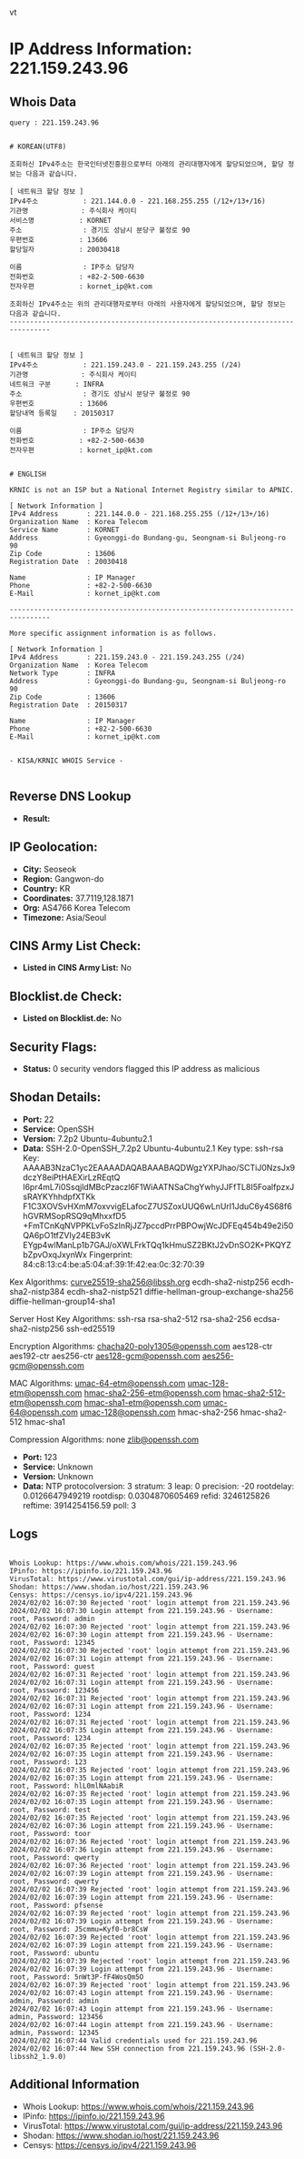 vt
# IP Address Information: 221.159.243.96

## Whois Data
```
query : 221.159.243.96


# KOREAN(UTF8)

조회하신 IPv4주소는 한국인터넷진흥원으로부터 아래의 관리대행자에게 할당되었으며, 할당 정보는 다음과 같습니다.

[ 네트워크 할당 정보 ]
IPv4주소           : 221.144.0.0 - 221.168.255.255 (/12+/13+/16)
기관명             : 주식회사 케이티
서비스명           : KORNET
주소               : 경기도 성남시 분당구 불정로 90
우편번호           : 13606
할당일자           : 20030418

이름               : IP주소 담당자
전화번호           : +82-2-500-6630
전자우편           : kornet_ip@kt.com

조회하신 IPv4주소는 위의 관리대행자로부터 아래의 사용자에게 할당되었으며, 할당 정보는 다음과 같습니다.
--------------------------------------------------------------------------------


[ 네트워크 할당 정보 ]
IPv4주소           : 221.159.243.0 - 221.159.243.255 (/24)
기관명             : 주식회사 케이티
네트워크 구분      : INFRA
주소               : 경기도 성남시 분당구 불정로 90
우편번호           : 13606
할당내역 등록일    : 20150317

이름               : IP주소 담당자
전화번호           : +82-2-500-6630
전자우편           : kornet_ip@kt.com


# ENGLISH

KRNIC is not an ISP but a National Internet Registry similar to APNIC.

[ Network Information ]
IPv4 Address       : 221.144.0.0 - 221.168.255.255 (/12+/13+/16)
Organization Name  : Korea Telecom
Service Name       : KORNET
Address            : Gyeonggi-do Bundang-gu, Seongnam-si Buljeong-ro 90
Zip Code           : 13606
Registration Date  : 20030418

Name               : IP Manager
Phone              : +82-2-500-6630
E-Mail             : kornet_ip@kt.com

--------------------------------------------------------------------------------

More specific assignment information is as follows.

[ Network Information ]
IPv4 Address       : 221.159.243.0 - 221.159.243.255 (/24)
Organization Name  : Korea Telecom
Network Type       : INFRA
Address            : Gyeonggi-do Bundang-gu, Seongnam-si Buljeong-ro 90
Zip Code           : 13606
Registration Date  : 20150317

Name               : IP Manager
Phone              : +82-2-500-6630
E-Mail             : kornet_ip@kt.com


- KISA/KRNIC WHOIS Service -


```
## Reverse DNS Lookup
- **Result:** 

## IP Geolocation:
- **City:** Seoseok
- **Region:** Gangwon-do
- **Country:** KR
- **Coordinates:** 37.7119,128.1871
- **Org:** AS4766 Korea Telecom
- **Timezone:** Asia/Seoul

## CINS Army List Check:
- **Listed in CINS Army List:** 
No

## Blocklist.de Check:
- **Listed on Blocklist.de:** 
No

## Security Flags:
- **Status:** 0 security vendors flagged this IP address as malicious

## Shodan Details:
- **Port:** 22
- **Service:** OpenSSH
- **Version:** 7.2p2 Ubuntu-4ubuntu2.1
- **Data:** SSH-2.0-OpenSSH_7.2p2 Ubuntu-4ubuntu2.1
Key type: ssh-rsa
Key: AAAAB3NzaC1yc2EAAAADAQABAAABAQDWgzYXPJhao/SCTiJ0NzsJx9dczY8eiPtHAEXirLzREqtQ
l6pr4mL7i0SsqjldMBcPzaczl6F1WiAATNSaChgYwhyJJFfTL8I5FoalfpzxJsRAYKYhhdpfXTKk
F1C3XOVSvHXmM7oxvvigELafocZ7USZoxUUQ6wLnUrI1JduC6y4S68f6hGVRMSopRSQ9qMhxxfD5
+FmTCnKqNVPPKLvFoSzInRjJZ7pccdPrrPBPOwjWcJDFEq454b49e2i50QA6pO1tfZVIy24EB3vK
EYgp4wlManLp1b7GAJ/oXWLFrkTQq1kHmuSZ2BKtJ2vDnSO2K+PKQYZbZpvOxqJxynWx
Fingerprint: 84:c8:13:c4:be:a5:04:af:39:1f:42:ea:0c:32:70:39

Kex Algorithms:
	curve25519-sha256@libssh.org
	ecdh-sha2-nistp256
	ecdh-sha2-nistp384
	ecdh-sha2-nistp521
	diffie-hellman-group-exchange-sha256
	diffie-hellman-group14-sha1

Server Host Key Algorithms:
	ssh-rsa
	rsa-sha2-512
	rsa-sha2-256
	ecdsa-sha2-nistp256
	ssh-ed25519

Encryption Algorithms:
	chacha20-poly1305@openssh.com
	aes128-ctr
	aes192-ctr
	aes256-ctr
	aes128-gcm@openssh.com
	aes256-gcm@openssh.com

MAC Algorithms:
	umac-64-etm@openssh.com
	umac-128-etm@openssh.com
	hmac-sha2-256-etm@openssh.com
	hmac-sha2-512-etm@openssh.com
	hmac-sha1-etm@openssh.com
	umac-64@openssh.com
	umac-128@openssh.com
	hmac-sha2-256
	hmac-sha2-512
	hmac-sha1

Compression Algorithms:
	none
	zlib@openssh.com


- **Port:** 123
- **Service:** Unknown
- **Version:** Unknown
- **Data:** NTP
protocolversion: 3
stratum: 3
leap: 0
precision: -20
rootdelay: 0.0126647949219
rootdisp: 0.0304870605469
refid: 3246125826
reftime: 3914254156.59
poll: 3



## Logs
```

Whois Lookup: https://www.whois.com/whois/221.159.243.96
IPinfo: https://ipinfo.io/221.159.243.96
VirusTotal: https://www.virustotal.com/gui/ip-address/221.159.243.96
Shodan: https://www.shodan.io/host/221.159.243.96
Censys: https://censys.io/ipv4/221.159.243.96
2024/02/02 16:07:30 Rejected 'root' login attempt from 221.159.243.96
2024/02/02 16:07:30 Login attempt from 221.159.243.96 - Username: root, Password: admin
2024/02/02 16:07:30 Rejected 'root' login attempt from 221.159.243.96
2024/02/02 16:07:30 Login attempt from 221.159.243.96 - Username: root, Password: 12345
2024/02/02 16:07:30 Rejected 'root' login attempt from 221.159.243.96
2024/02/02 16:07:31 Login attempt from 221.159.243.96 - Username: root, Password: guest
2024/02/02 16:07:31 Rejected 'root' login attempt from 221.159.243.96
2024/02/02 16:07:31 Login attempt from 221.159.243.96 - Username: root, Password: 123456
2024/02/02 16:07:31 Rejected 'root' login attempt from 221.159.243.96
2024/02/02 16:07:31 Login attempt from 221.159.243.96 - Username: root, Password: 1234
2024/02/02 16:07:31 Rejected 'root' login attempt from 221.159.243.96
2024/02/02 16:07:35 Login attempt from 221.159.243.96 - Username: root, Password: 1234
2024/02/02 16:07:35 Rejected 'root' login attempt from 221.159.243.96
2024/02/02 16:07:35 Login attempt from 221.159.243.96 - Username: root, Password: 123
2024/02/02 16:07:35 Rejected 'root' login attempt from 221.159.243.96
2024/02/02 16:07:35 Login attempt from 221.159.243.96 - Username: root, Password: hlL0mlNAabiR
2024/02/02 16:07:35 Rejected 'root' login attempt from 221.159.243.96
2024/02/02 16:07:35 Login attempt from 221.159.243.96 - Username: root, Password: test
2024/02/02 16:07:35 Rejected 'root' login attempt from 221.159.243.96
2024/02/02 16:07:36 Login attempt from 221.159.243.96 - Username: root, Password: toor
2024/02/02 16:07:36 Rejected 'root' login attempt from 221.159.243.96
2024/02/02 16:07:36 Login attempt from 221.159.243.96 - Username: root, Password: qwerty
2024/02/02 16:07:36 Rejected 'root' login attempt from 221.159.243.96
2024/02/02 16:07:39 Login attempt from 221.159.243.96 - Username: root, Password: qwerty
2024/02/02 16:07:39 Rejected 'root' login attempt from 221.159.243.96
2024/02/02 16:07:39 Login attempt from 221.159.243.96 - Username: root, Password: pfsense
2024/02/02 16:07:39 Rejected 'root' login attempt from 221.159.243.96
2024/02/02 16:07:39 Login attempt from 221.159.243.96 - Username: root, Password: J5cmmu=Kyf0-br8CsW
2024/02/02 16:07:39 Rejected 'root' login attempt from 221.159.243.96
2024/02/02 16:07:39 Login attempt from 221.159.243.96 - Username: root, Password: ubuntu
2024/02/02 16:07:39 Rejected 'root' login attempt from 221.159.243.96
2024/02/02 16:07:39 Login attempt from 221.159.243.96 - Username: root, Password: 5nWt3P-fF4WosQm5O
2024/02/02 16:07:39 Rejected 'root' login attempt from 221.159.243.96
2024/02/02 16:07:43 Login attempt from 221.159.243.96 - Username: admin, Password: admin
2024/02/02 16:07:43 Login attempt from 221.159.243.96 - Username: admin, Password: 123456
2024/02/02 16:07:44 Login attempt from 221.159.243.96 - Username: admin, Password: 12345
2024/02/02 16:07:44 Valid credentials used for 221.159.243.96
2024/02/02 16:07:44 New SSH connection from 221.159.243.96 (SSH-2.0-libssh2_1.9.0)

```
## Additional Information
- Whois Lookup: https://www.whois.com/whois/221.159.243.96
- IPinfo: https://ipinfo.io/221.159.243.96
- VirusTotal: https://www.virustotal.com/gui/ip-address/221.159.243.96
- Shodan: https://www.shodan.io/host/221.159.243.96
- Censys: https://censys.io/ipv4/221.159.243.96

